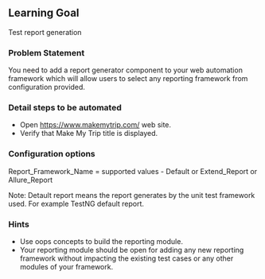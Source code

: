 ## Learning Goal
Test report generation

### Problem Statement
You need to add a report generator component to your web automation framework which will allow users to select any reporting framework from configuration provided.

### Detail steps to be automated
- Open https://www.makemytrip.com/ web site.
- Verify that Make My Trip title is displayed.

### Configuration options
Report_Framework_Name = supported values - Default or Extend_Report or Allure_Report

Note: Detault report means the report generates by the unit test framework used. For example TestNG default report.

### Hints
- Use oops concepts to build the reporting module.
- Your reporting module should be open for adding any new reporting framework without impacting the existing test cases or any other modules of your framework.
